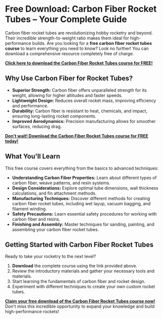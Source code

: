 # Free Download: Carbon Fiber Rocket Tubes – Your Complete Guide

Carbon fiber rocket tubes are revolutionizing hobby rocketry and beyond. Their incredible strength-to-weight ratio makes them ideal for high-performance builds. Are you looking for a **free carbon fiber rocket tubes course** to learn everything you need to know? Look no further! You can download a comprehensive resource completely free of charge.

[**Click here to download the Carbon Fiber Rocket Tubes course for FREE!**](https://udemywork.com/carbon-fiber-rocket-tubes)

## Why Use Carbon Fiber for Rocket Tubes?

- **Superior Strength:** Carbon fiber offers unparalleled strength for its weight, allowing for higher altitudes and faster speeds.
- **Lightweight Design:** Reduces overall rocket mass, improving efficiency and performance.
- **Durability:** Carbon fiber is resistant to heat, chemicals, and impact, ensuring long-lasting rocket components.
- **Improved Aerodynamics:** Precision manufacturing allows for smoother surfaces, reducing drag.

[**Don't wait! Download the Carbon Fiber Rocket Tubes course for FREE today!**](https://udemywork.com/carbon-fiber-rocket-tubes)

## What You'll Learn

This free course covers everything from the basics to advanced techniques:

*   **Understanding Carbon Fiber Properties:** Learn about different types of carbon fiber, weave patterns, and resin systems.
*   **Design Considerations:** Explore optimal tube dimensions, wall thickness calculations, and fin attachment methods.
*   **Manufacturing Techniques:** Discover different methods for creating carbon fiber rocket tubes, including wet layup, vacuum bagging, and filament winding.
*   **Safety Precautions:** Learn essential safety procedures for working with carbon fiber and resins.
*   **Finishing and Assembly:** Master techniques for sanding, painting, and assembling your carbon fiber rocket tubes.

## Getting Started with Carbon Fiber Rocket Tubes

Ready to take your rocketry to the next level?

1.  **Download** the complete course using the link provided above.
2.  Review the introductory materials and gather your necessary tools and materials.
3.  Start learning the fundamentals of carbon fiber and rocket design.
4.  Experiment with different techniques to create your own custom rocket tubes.

[**Claim your free download of the Carbon Fiber Rocket Tubes course now!**](https://udemywork.com/carbon-fiber-rocket-tubes) Don't miss this incredible opportunity to expand your knowledge and build high-performance rockets!
